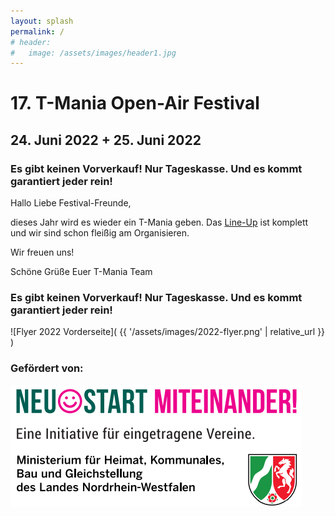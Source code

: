 ```yaml
---
layout: splash
permalink: /
# header:
#   image: /assets/images/header1.jpg
---
```


# 17. T-Mania Open-Air Festival

## 24. Juni 2022 + 25. Juni 2022

### Es gibt keinen Vorverkauf! Nur Tageskasse. Und es kommt garantiert jeder rein!

Hallo Liebe Festival-Freunde,

dieses Jahr wird es wieder ein T-Mania geben. 
Das [Line-Up](/lineup) ist komplett und wir sind schon fleißig am Organisieren.

Wir freuen uns!

Schöne Grüße
Euer T-Mania Team

### Es gibt keinen Vorverkauf! Nur Tageskasse. Und es kommt garantiert jeder rein!

![Flyer 2022 Vorderseite]( {{ '/assets/images/2022-flyer.png' | relative_url }} )

### Gefördert von:

[![Neustart Miteinander](/assets/partner-logos/neustart-miteinander.png)](https://www.bra.nrw.de/foerderportal-wirtschaft/foerderportal/verbaende-vereine/sonderprogramm-neustart-miteinander)